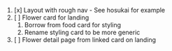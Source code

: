 1. [x] Layout with rough nav - See hosukai for example
2. [ ] Flower card for landing
   1. Borrow from food card for styling
   2. Rename styling card to be more generic
3. [ ] Flower detail page from linked card on landing